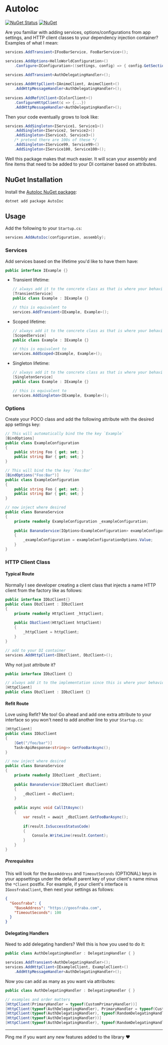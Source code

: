 # AutoIoc

[![NuGet Status](https://img.shields.io/nuget/v/AutoIoc.svg)](https://www.nuget.org/packages/AutoIoc)
[![NuGet](https://img.shields.io/nuget/dt/AutoIoc.svg)](https://www.nuget.org/packages/AutoIoc)

Are you familiar with adding services, options/configurations from app settings, and HTTP client classes to your
dependency injection container? Examples of what I mean:

```C#
services.AddTransient<IFooBarService, FooBarService>();

services.AddOptions<HelloWorldConfiguration>()
    .Configure<IConfiguration>((settings, config) => { config.GetSection("HelloWorld").Bind(settings); });
    
services.AddTransient<AuthDelegatingHandler>();

services.AddHttpClient<IAnimeClient, AnimeClient>()
    .AddHttpMessageHandler<AuthDelegatingHandler>();
    
services.AddRefitClient<IColorClient>()
    .ConfigureHttpClient(c => {...})
    .AddHttpMessageHandler<AuthDelegatingHandler>();
```

Then your code eventually grows to look like:

```C#
services.AddSingleton<IService1, Service1>()
    .AddSingleton<IService2, Service2>()
    .AddSingleton<IService3, Service3>()
    /* pretend there are 100s of these */
    .AddSingleton<IService99, Service99>()
    .AddSingleton<IService100, Service100>();
```

Well this package makes that much easier. It will scan your assembly and fine items that need to be added to your DI
container based on attributes.

## NuGet Installation

Install the [AutoIoc NuGet package](https://nuget.org/packages/AutoIoc):

```.NET CLI
dotnet add package AutoIoc
```

## Usage

Add the following to your `Startup.cs`:

```C#
services.AddAutoIoc(configuration, assembly);
```

### Services

Add services based on the lifetime you'd like to have them have:

```C#
public interface IExample {}
```

- Transient lifetime:

  ```C#
  // always add it to the concrete class as that is where your behavior lives
  [TransientService]
  public class Example : IExample {} 
  
  // this is equivalent to
  services.AddTransient<IExample, Example>();
  ```

- Scoped lifetime:

  ```C#
  // always add it to the concrete class as that is where your behavior lives
  [ScopedService]
  public class Example : IExample {} 
  
  // this is equivalent to
  services.AddScoped<IExample, Example>();
  ```

- Singleton lifetime:

  ```C#
  // always add it to the concrete class as that is where your behavior lives
  [SingletonService]
  public class Example : IExample {} 
  
  // this is equivalent to
  services.AddSingleton<IExample, Example>();
  ```

### Options

Create your POCO class and add the following attribute with the desired app settings key:

```C#
// This will automatically bind the the key `Example`
[BindOptions]
public class ExampleConfiguration
{
    public string Foo { get; set; }
    public string Bar { get; set; }
}

// This will bind the the key `Foo:Bar`
[BindOptions("Foo:Bar")]
public class ExampleConfiguration
{
    public string Foo { get; set; }
    public string Bar { get; set; }
}

// now inject where desired
public class BananaService
{
    private readonly ExampleConfiguration _exampleConfiguration;
    
    public BananaService(IOptions<ExampleConfiguration> exampleConfigurationOptions)
    {
        _exampleConfiguration = exampleConfigurationOptions.Value;
    }
}
```

### HTTP Client Class

#### Typical Route

Normally I see developer creating a client class that injects a name HTTP client from the factory like as follows:

```C#
public interface IDbzClient{}
public class DbzClient : IDbzClient
{
    private readonly HttpClient _httpClient;
    
    public DbzClient(HttpClient httpClient)
    {
        _httpClient = httpClient;
    }
}

// add to your DI container
services.AddHttpClient<IDbzClient, DbzClient>();
```

Why not just attribute it?

```C#
public interface IDbzClient {}

// always add it to the implementation since this is where your behavior lives
[HttpClient]
public class DbzClient : IDbzClient {}
```

#### Refit Route

Love using Refit? Me too! Go ahead and add one extra attribute to your interface so you won't need to add another line
to your `Startup.cs`:

```C#
[HttpClient]
public class IDbzClient
{
    [Get("/foo/bar")]
    Task<ApiResponse<string>> GetFooBarAsync();
}

// now inject where desired
public class BananaService
{
    private readonly IDbzClient _dbzClient;
    
    public BananaService(IDbzClient dbzClient)
    {
        _dbzClient = dbzClient;
    }
    
    public async void CallItAsync()
    {
        var result = await _dbzClient.GetFooBarAsync();
        
        if(result.IsSuccessStatusCode)
        {
            Console.WriteLine(result.Content);
        }
    }
}
```

##### Prerequisites 

This will look for the `BaseAddress` and `TimeoutSeconds` (OPTIONAL) keys in your appsettings under the default parent key of your client's name minus the `*Client` postfix.  For example, if your client's interface is `IGoosfrabaClient`, then next your settings as follows:

```json
{
  "Goosfraba": {
    "BaseAddress": "https://goosfraba.com",
    "TimeoutSeconds": 100
  }
}
```

#### Delegating Handlers

Need to add delegating handlers? Well this is how you used to do it:

```C#
public class AuthDelegatingHandler : DelegatingHandler { }

services.AddTransient<AuthDelegatingHandler>();
services.AddHttpClient<IExampleClient, ExampleClient>()
    .AddHttpMessageHandler<AuthDelegatingHandler>();
```

Now you can add as many as you want via attributes:

```C#
public class AuthDelegatingHandler : DelegatingHandler { }

// examples and order matters
[HttpClient(PrimaryHandler = typeof(CustomPrimaryHandler))]
[HttpClient(typeof(AuthDelegatingHandler), PrimaryHandler = typeof(CustomPrimaryHandler))]
[HttpClient(typeof(AuthDelegatingHandler), typeof(RandomDelegatingHandler), PrimaryHandler = typeof(CustomPrimaryHandler))]
[HttpClient(typeof(AuthDelegatingHandler))]  
[HttpClient(typeof(AuthDelegatingHandler), typeof(RandomDelegatingHandler))]  
```

---
Ping me if you want any new features added to the library ❤️
